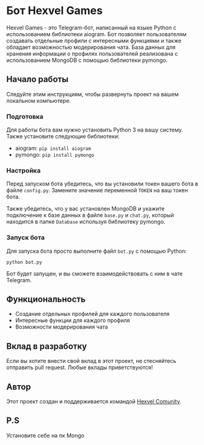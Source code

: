# Бот Hexvel Games

Hexvel Games - это Telegram-бот, написанный на языке Python с использованием библиотеки aiogram. Бот позволяет пользователям создавать отдельные профили с интересными функциями и также обладает возможностью модерирования чата. База данных для хранения информации о профилях пользователей реализована с использованием MongoDB с помощью библиотеки pymongo.

## Начало работы

Следуйте этим инструкциям, чтобы развернуть проект на вашем локальном компьютере.

### Подготовка

Для работы бота вам нужно установить Python 3 на вашу систему. Также установите следующие библиотеки:

- aiogram: `pip install aiogram`
- pymongo: `pip install pymongo`

### Настройка

Перед запуском бота убедитесь, что вы установили токен вашего бота в файле `config.py`. Замените значение переменной `TOKEN` на ваш токен бота.

Также убедитесь, что у вас установлен MongoDB и укажите подключение к базе данных в файле `base.py` и `chat.py`, который находится в папке `Database` используя библиотеку pymongo.

### Запуск бота

Для запуска бота просто выполните файл `bot.py` с помощью Python:

```
python bot.py
```

Бот будет запущен, и вы сможете взаимодействовать с ним в чате Telegram.

## Функциональность

- Создание отдельных профилей для каждого пользователя
- Интересные функции для каждого профиля
- Возможности модерирования чата

## Вклад в разработку

Если вы хотите внести свой вклад в этот проект, не стесняйтесь отправить pull request. Любые вклады приветствуются!

## Автор

Этот проект создан и поддерживается командой [Hexvel Comunity](https://t.me/hexvel_learn).

## P.S
Установите себе на пк Mongo
